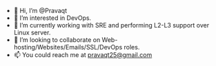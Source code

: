 - 👋 Hi, I’m @Pravaqt
- 👀 I’m interested in DevOps. 
- 🌱 I’m currently working with SRE and performing L2-L3 support over Linux server.  
- 💞️ I’m looking to collaborate on Web-hosting/Websites/Emails/SSL/DevOps roles. 
- 📫 You could reach me at pravaqt25@gmail.com

<!---
Pravaqt/Pravaqt is a ✨ special ✨ repository because its `README.md` (this file) appears on your GitHub profile.
You can click the Preview link to take a look at your changes.
--->

